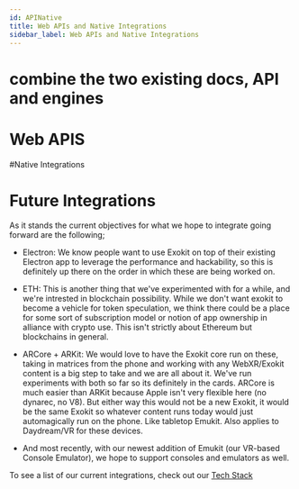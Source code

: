 ```yaml
---
id: APINative
title: Web APIs and Native Integrations
sidebar_label: Web APIs and Native Integrations
---
```


# combine the two existing docs, API and engines


# Web APIS 

#Native Integrations

# Future Integrations
  
  As it stands the current objectives for what we hope to integrate going forward are the following;
  
  * Electron: We know people want to use Exokit on top of their existing Electron app to leverage the performance and hackability, so this is definitely up there on the order in which these are being worked on.
  
  * ETH: This is another thing that we've experimented with for a while, and we're intrested in blockchain possibility. While we don't want exokit to become a vehicle for token speculation, we think there could be a place for some sort of subscription model or notion of app ownership in alliance with crypto use. This isn't strictly about Ethereum but blockchains in general.
  
  * ARCore + ARKit: We would love to have the Exokit core run on these, taking in matrices from the phone and working with any WebXR/Exokit content is a big step to take and we are all about it. We've run experiments with both so far so its definitely in the cards. ARCore is much easier than ARKit because Apple isn't very flexible here (no dynarec, no V8). But either way this would not be a new Exokit, it would be the same Exokit so whatever content runs today would just automagically run on the phone. Like tabletop Emukit. Also applies to Daydream/VR for these devices.
  
  * And most recently, with our newest addition of Emukit (our VR-based Console Emulator), we hope to support consoles and emulators as well.
  
  To see a list of our current integrations, check out our [Tech Stack](techstack.md)
